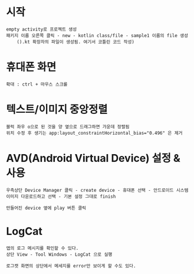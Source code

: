 # 시작
    empty activity로 프로젝트 생성
    패키지 이름 오른쪽 클릭 - new - kotlin class/file - sample1 이름의 file 생성
        ().kt 확장자의 파일이 생성됨. 여기서 코틀린 코드 작성)

# 휴대폰 화면
    확대 : ctrl + 마우스 스크롤

# 텍스트/이미지 중앙정렬
    블럭 좌우 o으로 된 것을 양 옆으로 드래그하면 가운데 정렬됨
    위치 수정 후 생기는 app:layout_constraintHorizontal_bias="0.496" 은 제거

# AVD(Android Virtual Device) 설정 & 사용
    우측상단 Device Manager 클릭 - create device - 휴대폰 선택 - 안드로이드 시스템 이미지 다운로드하고 선택 - 기본 설정 그대로 finish

    만들어진 device 옆에 play 버튼 클릭 

# LogCat
    앱의 로그 메시지를 확인할 수 있다.
    상단 View - Tool Windows - LogCat 으로 실행
    
    로그캣 화면의 상단에서 메세지를 error만 보이게 할 수도 있다.